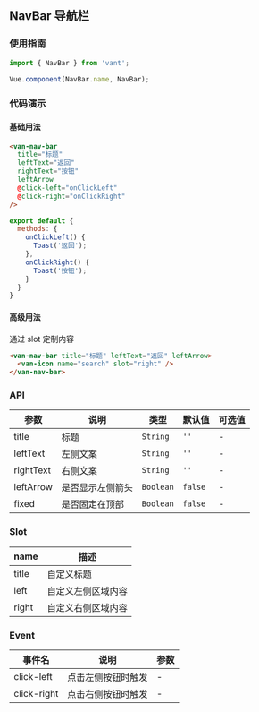 ## NavBar 导航栏

### 使用指南
``` javascript
import { NavBar } from 'vant';

Vue.component(NavBar.name, NavBar);
```

### 代码演示

#### 基础用法

```html
<van-nav-bar
  title="标题"
  leftText="返回"
  rightText="按钮"
  leftArrow
  @click-left="onClickLeft"
  @click-right="onClickRight"
/>
```

```js
export default {
  methods: {
    onClickLeft() {
      Toast('返回');
    },
    onClickRight() {
      Toast('按钮');
    }
  }
}
```

#### 高级用法
通过 slot 定制内容

```html
<van-nav-bar title="标题" leftText="返回" leftArrow>
  <van-icon name="search" slot="right" />
</van-nav-bar>
```


### API
| 参数 | 说明 | 类型 | 默认值 | 可选值 |
|-----------|-----------|-----------|-------------|-------------|
| title | 标题 | `String` | `''` | - |
| leftText | 左侧文案 | `String` | `''` | - |
| rightText | 右侧文案 | `String` | `''` | - |
| leftArrow | 是否显示左侧箭头 | `Boolean` | `false` | - |
| fixed | 是否固定在顶部 | `Boolean` | `false` | - |

### Slot

| name | 描述 |
|-----------|-----------|
| title | 自定义标题 |
| left | 自定义左侧区域内容 |
| right | 自定义右侧区域内容 |

### Event

| 事件名 | 说明 | 参数 |
|-----------|-----------|-----------|
| click-left | 点击左侧按钮时触发 | - |
| click-right | 点击右侧按钮时触发 | - |
